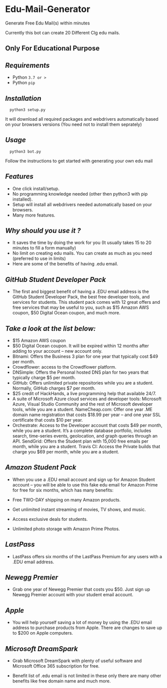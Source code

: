 # Edu-Mail-Generator
Generate Free Edu Mail(s) within minutes

Currently this bot can create 20 Different Clg edu mails.

## Only For Educational Purpose ##
## ***Requirements***

- Python `3.7 or >`
- Python `pip`

## ***Installation***

	  python3 setup.py
It will download all required packages and webdrivers automatically based on your browsers versions (You need not to install them seprately)

## ***Usage***

	  python3 bot.py
Follow the instructions to get started with generating your own edu mail

## ***Features***

- One click install/setup.
- No programming knowledge needed (other then python3 with pip installed).
- Setup will install all webdrivers needed automatically based on your browsers.
- Many more features.

## ***Why should you use it ?***

- It saves the time by doing the work for you (It usually takes 15 to 20 minutes to fill a form manually)
- No limit on creating edu mails. You can create as much as you need (preferred to use in limits)
- Here are some of the benefits of having .edu email.


## ***GitHub Student Developer Pack***

- The first and biggest benefit of having a .EDU email address is the GitHub Student Developer Pack, the best free developer tools, and services for students. This student pack comes with 12 great offers and free services that may be useful to you, such as $15 Amazon AWS coupon, $50 Digital Ocean coupon, and much more.

## ***Take a look at the list below:***

- $15 Amazon AWS coupon
- $50 Digital Ocean coupon. It will be expired within 12 months after adding to your account – new account only.
- Bitnami: Offers the Business 3 plan for one year that typically cost $49 per month.
- Crowdflower: access to the Crowdflower platform.
- DNSimple: Offers the Personal hosted DNS plan for two years that typically charge $5 per month.
- GitHub: Offers unlimited private repositories while you are a student. Normally, GitHub charges $7 per month.
- $25 credit of HackHands, a live programming help that available 24/7.
- A suite of Microsoft Azure cloud services and developer tools: Microsoft Azure, Visual Studio Community and the rest of Microsoft developer tools, while you are a student.
NameCheap.com: Offer one year .ME domain name registration that costs $18.99 per year – and one year SSL certificate that costs $10 per year.
- Orchestrate: Access to the Developer account that costs $49 per month, while you are a student. It’s a complete database portfolio, includes search, time-series events, geolocation, and graph queries through an API.
SendGrid: Offers the Student plan with 15,000 free emails per month, while you are a student.
Travis CI: Access the Private builds that charge you $69 per month, while you are a student.

## ***Amazon Student Pack***
- When you use a .EDU email account and sign up for Amazon Student account – you will be able to use this fake edu email for Amazon Prime for free for six months, which has many benefits:

- Free TWO-DAY shipping on many Amazon products.
- Get unlimited instant streaming of movies, TV shows, and music.
- Access exclusive deals for students.
- Unlimited photo storage with Amazon Prime Photos.

## ***LastPass***
- LastPass offers six months of the LastPass Premium for any users with a .EDU email address.

## ***Newegg Premier***
- Grab one year of Newegg Premier that costs you $50. Just sign up Newegg Premier account with your student email account.

## ***Apple***
- You will help yourself saving a lot of money by using the .EDU email address to purchase products from Apple. There are changes to save up to $200 on Apple computers.

## ***Microsoft DreamSpark***
- Grab Microsoft DreamSpark with plenty of useful software and Microsoft Office 365 subscription for free.

- Benefit list of .edu email is not limited in these only there are many other benefits like free domain name and much more.
